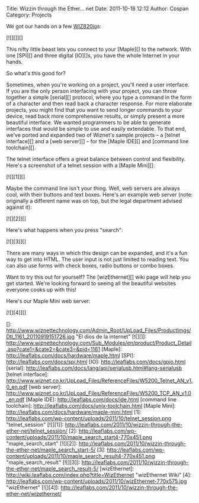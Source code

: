 Title: Wizzin through the Ether... net
Date: 2011-10-18 12:12
Author: Cospan
Category: Projects

We got our hands on a few [WIZ820io][]s:

[![][]][]

</p>
This nifty little beast lets you connect to your [Maple][] to the
network. With one [SPI][] and three digital [IO][]s, you have the whole
Internet in your hands.

So what's this good for?

Sometimes, when you're working on a project, you'll need a user
interface. If you are the only person interfacing with your project, you
can throw together a simple [serial][] protocol, where you type a
command in the form of a character and then read back a character
response. For more elaborate projects, you might find that you want to
send longer commands to your device, read back more comprehensive
results, or simply present a more beautiful interface. We wanted
programmers to be able to generate interfaces that would be simple to
use and easily extendable. To that end, we've ported and expanded two of
Wiznet's sample projects – a [telnet interface][] and a [web server][] –
for the [Maple IDE][] and [command line toolchain][].

The telnet interface offers a great balance between control and
flexibility. Here's a screenshot of a telnet session with a [Maple
Mini][]:

[![][1]][]

</p>
Maybe the command line isn't your thing. Well, web servers are always
cool, with their buttons and text boxes. Here's an example web server
(note: originally a different name was on top, but the legal department
advised against it):

[![][2]][]

</p>
Here's what happens when you press "search":

[![][3]][]

</p>
There are many ways in which this design can be expanded, and it's a fun
way to get into HTML. The user input is not just limited to reading
text. You can also use forms with check boxes, radio buttons or combo
boxes.

Want to try this out for yourself? The [wizEthernet][] wiki page will
help you get started. We're looking forward to seeing all the beautiful
websites everyone cooks up with this!

Here's our Maple Mini web server:

[![][4]][]

</p>

  [WIZ820io]: http://www.wiznet.co.kr/Sub_Modules/kr/product/Product_Detail.asp?cate1=5&cate2=42&cate3=0&pid=1160
  []: http://www.wiznettechnology.com/Admin_Root/UpLoad_Files/ProductImgs/Dtl_1161_20110919151726.jpg
    "El dios de la internet"
  [![][]]: http://www.wiznettechnology.com/Sub_Modules/en/product/Product_Detail.asp?cate1=&cate2=&cate3=&pid=1161
  [Maple]: http://leaflabs.com/docs/hardware/maple.html
  [SPI]: http://leaflabs.com/docs/spi.html
  [IO]: http://leaflabs.com/docs/gpio.html
  [serial]: http://leaflabs.com/docs/lang/api/serialusb.html#lang-serialusb
  [telnet interface]: http://www.wiznet.co.kr/UpLoad_Files/ReferenceFiles/W5200_Telnet_AN_v1.0_en.pdf
  [web server]: http://www.wiznet.co.kr/UpLoad_Files/ReferenceFiles/W5200_TCP_AN_v1.0_en.pdf
  [Maple IDE]: http://leaflabs.com/docs/ide.html
  [command line toolchain]: http://leaflabs.com/docs/unix-toolchain.html
  [Maple Mini]: http://leaflabs.com/docs/hardware/maple-mini.html
  [1]: http://leaflabs.com/wp-content/uploads/2011/10/telnet_session.png
    "telnet_session"
  [![][1]]: http://leaflabs.com/2011/10/wizzin-through-the-ether-net/telnet_session/
  [2]: http://leaflabs.com/wp-content/uploads/2011/10/maple_search_start4-770x451.png
    "maple_search_start"
  [![][2]]: http://leaflabs.com/2011/10/wizzin-through-the-ether-net/maple_search_start-5/
  [3]: http://leaflabs.com/wp-content/uploads/2011/10/maple_search_result4-770x451.png
    "maple_search_result"
  [![][3]]: http://leaflabs.com/2011/10/wizzin-through-the-ether-net/maple_search_result-5/
  [wizEthernet]: http://wiki.leaflabs.com/index.php?title=WizEthernet
    "wizEthernet Wiki"
  [4]: http://leaflabs.com/wp-content/uploads/2011/10/wizEthernet-770x575.jpg
    "wizEthernet"
  [![][4]]: http://leaflabs.com/2011/10/wizzin-through-the-ether-net/wizethernet/
